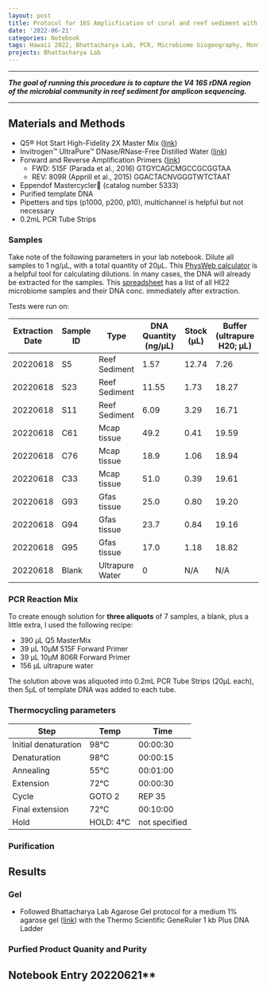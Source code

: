 ```yaml
---
layout: post  
title: Protocol for 16S Amplicfication of coral and reef sediment with 515F and 806R V4 primers  
date: '2022-06-21'  
categories: Notebook  
tags: Hawaii 2022, Bhattacharya Lab, PCR, Microbiome biogeography, Montipora capitata  
projects: Bhattacharya Lab  
---
```



--- 
***The goal of running this procedure is to capture the V4 16S rDNA region of the microbial community in reef sediment for amplicon sequencing.***

---

## Materials  and Methods
- Q5® Hot Start High-Fidelity 2X Master Mix ([link](https://www.neb.com/products/m0494-q5-hot-start-high-fidelity-2x-master-mix#Product%20Information))  
- Invitrogen™ UltraPure™ DNase/RNase-Free Distilled Water ([link](https://www.fishersci.com/shop/products/invitrogen-ultrapure-dnase-rnase-free-distilled-water-1/10977023?ef_id=Cj0KCQjw2MWVBhCQARIsAIjbwoOfJUlLEvFyQ3UwofU1N_2spcOoN0fwEWrWqya9uM5h3DLkboodycwaAn4rEALw_wcB:G:s&ppc_id=PLA_goog_16713066638__10977023___10153541525911855182&ev_chn=shop&s_kwcid=AL!4428!3!!!!x!!10977023&gclid=Cj0KCQjw2MWVBhCQARIsAIjbwoOfJUlLEvFyQ3UwofU1N_2spcOoN0fwEWrWqya9uM5h3DLkboodycwaAn4rEALw_wcB))  
- Forward and Reverse Amplification Primers ([link](https://earthmicrobiome.org/protocols-and-standards/16s/))  
	- FWD: 515F (Parada et al., 2016) GTGYCAGCMGCCGCGGTAA  
	- REV: 809R (Apprill et al., 2015) GGACTACNVGGGTWTCTAAT  
- Eppendof Mastercycler (catalog number 5333)  
- Purified template DNA  
- Pipetters and tips (p1000, p200, p10), multichannel is helpful but not necessary  
- 0.2mL PCR Tube Strips

### Samples

Take note of the following parameters in your lab notebook. Dilute all samples to 1 ng/µL, with a total quantity of 20µL. This [PhysWeb calculator](https://www.physiologyweb.com/calculators/dilution_calculator_mass_per_volume.html) is a helpful tool for calculating dilutions. In many cases, the DNA will already be extracted for the samples. This [spreadsheet](https://docs.google.com/spreadsheets/d/1jKOYeW-VEpQAaw0l1E0fzl9vYXP9IfaG/edit?usp=sharing&ouid=106701088267677384349&rtpof=true&sd=true) has a list of all HI22 microbiome samples and their DNA conc. immediately after extraction. 

Tests were run on:

 | Extraction Date  |  Sample ID | Type | DNA Quantity (ng/µL) | Stock (µL) | Buffer (ultrapure H20; µL) |  
 | --- | --- | --- | --- | --- | --- | 
| 20220618 | S5 | Reef Sediment | 1.57 | 12.74 | 7.26 |  
| 20220618 | S23 | Reef Sediment | 11.55 | 1.73 | 18.27 |  
| 20220618 | S11 | Reef Sediment | 6.09 | 3.29 | 16.71 |  
| 20220618 | C61 | Mcap tissue | 49.2 | 0.41 | 19.59 |  
| 20220618 | C76 | Mcap tissue | 18.9 | 1.06 | 18.94 |  
| 20220618 | C33 | Mcap tissue  | 51.0 | 0.39 | 19.61 |  
| 20220618 | G93 | Gfas tissue | 25.0 | 0.80 | 19.20 |  
| 20220618 | G94 | Gfas tissue | 23.7 | 0.84 | 19.16 |  
| 20220618 | G95 | Gfas tissue | 17.0 | 1.18 | 18.82 |  
| 20220618 | Blank | Ultrapure Water | 0 | N/A | N/A | 

### PCR Reaction Mix  
To create enough solution for **three aliquots** of 7 samples, a blank, plus a little extra, I used the following recipe:  
- 390 µL Q5 MasterMix
- 39 µL 10µM 515F Forward Primer
- 39 µL 10µM  806R Forward Primer  
- 156 µL ultrapure water

The solution above was aliquoted into 0.2mL PCR Tube Strips (20µL each), then 5µL of template DNA was added to each tube.

### Thermocycling parameters  
| Step | Temp | Time |  
| --- | --- | --- |  
| Initial denaturation | 98°C | 00:00:30 |  
| Denaturation | 98°C | 00:00:15 |  
| Annealing | 55°C | 00:01:00 |  
| Extension | 72°C | 00:00:30 |  
| Cycle | GOTO 2 | REP 35 |  
| Final extension | 72°C | 00:10:00 |  
| Hold | HOLD: 4°C | not specified |

### Purification

## Results


### Gel  
- Followed Bhattacharya Lab Agarose Gel protocol for a medium 1% agarose gel ([link](https://echille.github.io/E.-Chille-Open-Lab-Notebook/Bhattacharya-Lab-Gel-Electrophoresis-Protocols/))  with the Thermo Scientific GeneRuler 1 kb Plus DNA Ladder 

### Purfied Product Quanity and Purity

## Notebook Entry 20220621**  
![]()

